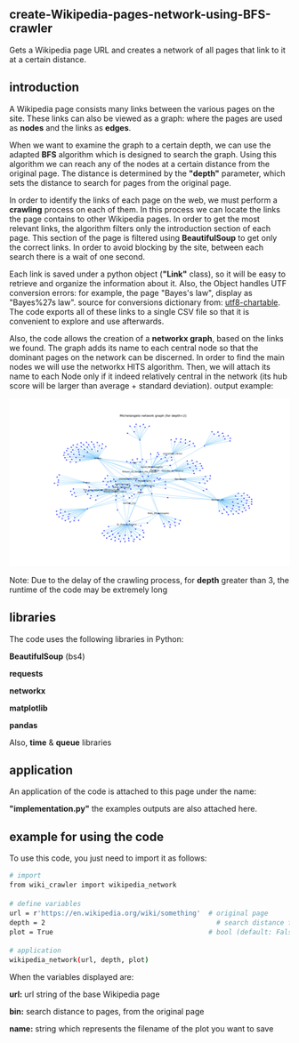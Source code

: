 ## create-Wikipedia-pages-network-using-BFS-crawler
Gets a Wikipedia page URL and creates a network of all pages that link to it at a certain distance.


## introduction
A Wikipedia page consists many links between the various pages on the site. These links can also be viewed as a graph: where the pages are used as **nodes** and the links as **edges**.

When we want to examine the graph to a certain depth, we can use the adapted **BFS** algorithm which is designed to search the graph. Using this algorithm we can reach any of the nodes at a certain distance from the original page. The distance is determined by the **"depth"** parameter, which sets the distance to search for pages from the original page.

In order to identify the links of each page on the web, we must perform a **crawling** process on each of them. In this process we can locate the links the page contains to other Wikipedia pages. In order to get the most relevant links, the algorithm filters only the introduction section of each page. This section of the page is filtered using **BeautifulSoup** to get only the correct links. In order to avoid blocking by the site, between each search there is a wait of one second.

Each link is saved under a python object (**"Link"** class), so it will be easy to retrieve and organize the information about it. Also, the Object handles UTF conversion errors: for example, the page "Bayes's law", display as "Bayes%27s law". source for conversions dictionary from: [utf8-chartable](https://www.utf8-chartable.de/). The code exports all of these links to a single CSV file so that it is convenient to explore and use afterwards.

Also, the code allows the creation of a **networkx graph**, based on the links we found. The graph adds its name to each central node so that the dominant pages on the network can be discerned. In order to find the main nodes we will use the networkx HITS algorithm. Then, we will attach its name to each Node only if it indeed relatively central in the network (its hub score will be larger than average + standard deviation). output example:

![example](https://github.com/EtzionData/create-Wikipedia-pages-network-using-BFS-crawler/blob/master/Michelangelo%20network%20graph%20for%20depth%3D2.png)

Note: Due to the delay of the crawling process, for **depth** greater than 3, the runtime of the code may be extremely long

## libraries
The code uses the following libraries in Python:

**BeautifulSoup** (bs4)

**requests**

**networkx**

**matplotlib**

**pandas**

Also, **time** & **queue** libraries 


## application
An application of the code is attached to this page under the name: 

**"implementation.py"** 
the examples outputs are also attached here.


## example for using the code
To use this code, you just need to import it as follows:
``` sh
# import
from wiki_crawler import wikipedia_network

# define variables
url = r'https://en.wikipedia.org/wiki/something'  # original page
depth = 2	                                        # search distance from the original page
plot = True	                                      # bool (default: False)

# application
wikipedia_network(url, depth, plot)
```

When the variables displayed are:

**url:** url string of the base Wikipedia page

**bin:** search distance to pages, from the original page

**name:** string which represents the filename of the plot you want to save

